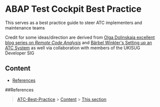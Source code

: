 # ABAP Test Cockpit Best Practice

This serves as a best practice guide to steer ATC implementers and maintenance teams

Credit for some ideas/direction are derived from [Olga Dolinskaja excellent blog series on _Remote Code Analysis_]  and [Bärbel Winkler's Setting up an ATC System] as well via collaboration with members of the UKISUG Developer SIG

[Olga Dolinskaja excellent blog series on _Remote Code Analysis_]: https://blogs.sap.com/2016/12/12/remote-code-analysis-in-atc-one-central-check-system-for-multiple-systems-on-various-releases/

[Bärbel Winkler's Setting up an ATC System]: https://blogs.sap.com/2018/05/19/setting-up-a-central-atc-system-part-1-setting-the-stage/

## Content

- [References](##References)


##References
> [ATC-Best-Practice](#atc-best-practice) > [Content](#content) > [This section](#references)

